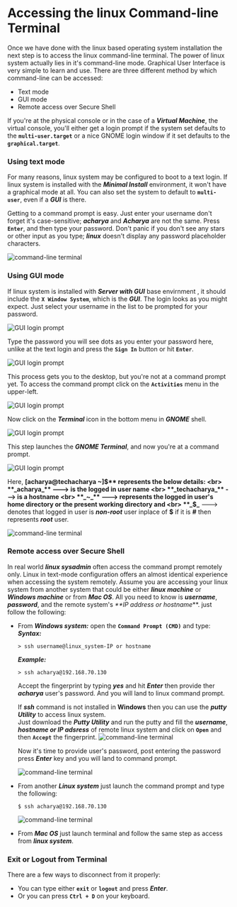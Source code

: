 # Accessing the linux Command-line Terminal

Once we have done with the linux based operating system installation the next step is to access the linux command-line terminal. The power of linux system actually lies in it's command-line mode. Graphical User Interface is very simple to learn and use. There are three different method by which command-line can be accessed:
  - Text mode
  - GUI mode
  - Remote access over Secure Shell 

If you're at the physical console or in the case of a **_Virtual Machine_**, the virtual console, you'll either get a login prompt if the system set defaults to the **` multi-user.target `** or a nice GNOME login window if it set defaults to the **` graphical.target `**.

### Using text mode
For many reasons, linux system may be configured to boot to a text login. If linux system is installed with the **_Minimal Install_** environment, it won't have a graphical mode at all. You can also set the system to default to **` multi-user `**, even if a **_GUI_** is there.

Getting to a command prompt is easy. Just enter your username don't forget it's case-sensitive; **_acharya_** and **_Acharya_** are not the same. Press **` Enter `**, and then type your password. Don't panic if you don't see any stars or other input as you type; **_linux_** doesn't display any password placeholder characters.

![command-line terminal](../../images/command-line/text-command-prompt.png)


### Using GUI mode
If linux system is installed with **_Server with GUI_** base envirnment , it should include the **` X Window System `**, which is the **_GUI_**. The login looks as you might expect. Just select your username in the list to be prompted for your password. 

![GUI login prompt](../../images/command-line/gui-login.png)

Type the password you will see dots as you enter your password here, unlike at the text login and press the **` Sign In `** button or hit **` Enter `**.

![GUI login prompt](../../images/command-line/gui-login-passwd.png)

This process gets you to the desktop, but you're not at a command prompt yet. To access the command prompt click on the **` Activities `** menu in the upper-left.

![GUI login prompt](../../images/command-line/gui-activities.png)


Now click on the **_Terminal_** icon in the bottom menu in **_GNOME_** shell.

![GUI login prompt](../../images/command-line/run-terminal.png)

This step launches the **_GNOME Terminal_**, and now you're at a command prompt.

![GUI login prompt](../../images/command-line/terminal-prompt.png)


Here, **[acharya@techacharya ~]$** represents the below details: <br>
**_acharya_**     ---> is the logged in user name <br>
**_techacharya_** ---> is a hostname <br>
**_~_**           ---> represents the logged in user's home directory or the present working directory and <br>
**_$_**           ---> denotes that logged in user is **_non-root_** user inplace of **$** if it is **#** then represents **_root_** user.

![command-line terminal](../../images/command-line/command-prompt-info.png)

### Remote access over Secure Shell 
In real world **_linux sysadmin_** often access the command prompt remotely only. Linux in text-mode configuration offers an almost identical experience when accessing the system remotely. Assume you are accessing your linux system from another system that could be either **_linux machine_** or **_Windows machine_** or from **_Mac OS_**. All you need to know is **_username_**, **_password_**, and the remote system's _**IP address or hostname_**. just follow the following:
  - From **_Windows system:_** open the **` Command Prompt (CMD) `** and type: <br>
    **_Syntax:_**
    ```
    > ssh username@linux_system-IP or hostname
    ```
    **_Example:_**
    ```
    > ssh acharya@192.168.70.130
    ```
    Accept the fingerprint by typing **_yes_** and hit **_Enter_** then provide ther **_acharya_** user's password. And you will land to linux command prompt. <br>

    If **_ssh_** command is not installed in **Windows** then you can use the **_putty Utility_** to access linux system. <br>
    Just download the **_Putty Utility_** and run the putty and fill the **_username_**, **_hostname or IP adsress_** of remote linux system and click on **` Open `** and then **` Accept `** the fingerprint.
    ![command-line terminal](../../images/command-line/access-from-putty.png)

    Now it's time to provide user's password, post entering the password press **_Enter_** key and you will land to command prompt.

    ![command-line terminal](../../images/command-line/terminal-putty.png)
  - From another **_Linux system_** just launch the command prompt and type the following:
    ```
    $ ssh acharya@192.168.70.130
    ```
    ![command-line terminal](../../images/command-line/remote-access.png)
  - From **_Mac OS_** just launch terminal and follow the same step as access from **_linux system_**.


### Exit or Logout from Terminal
There are a few ways to disconnect from it properly:
  - You can type either **` exit `** or **` logout `** and press **_Enter_**. 
  - Or you can press **` Ctrl + D `** on your keyboard.



